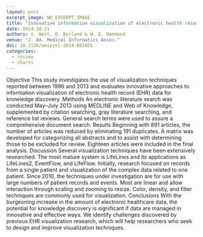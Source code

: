```yaml
---
layout: post
excerpt_image: NO_EXCERPT_IMAGE
title: "Innovative information visualization of electronic health record data: a systematic review"
date: 2014-10-21
authors: V. West, D. Borland & W. E. Hammond
venue: "J. Am. Medical Informatics Assoc."
doi: 10.1136/amiajnl-2014-002955
categories:
  - review
  - charts
---
```

Objective This study investigates the use of visualization techniques reported between 1996 and 2013 and evaluates innovative approaches to information visualization of electronic health record (EHR) data for knowledge discovery. Methods An electronic literature search was conducted May–July 2013 using MEDLINE and Web of Knowledge, supplemented by citation searching, gray literature searching, and reference list reviews. General search terms were used to assure a comprehensive document search. Results Beginning with 891 articles, the number of articles was reduced by eliminating 191 duplicates. A matrix was developed for categorizing all abstracts and to assist with determining those to be excluded for review. Eighteen articles were included in the final analysis. Discussion Several visualization techniques have been extensively researched. The most mature system is LifeLines and its applications as LifeLines2, EventFlow, and LifeFlow. Initially, research focused on records from a single patient and visualization of the complex data related to one patient. Since 2010, the techniques under investigation are for use with large numbers of patient records and events. Most are linear and allow interaction through scaling and zooming to resize. Color, density, and filter techniques are commonly used for visualization. Conclusions With the burgeoning increase in the amount of electronic healthcare data, the potential for knowledge discovery is significant if data are managed in innovative and effective ways. We identify challenges discovered by previous EHR visualization research, which will help researchers who seek to design and improve visualization techniques.
